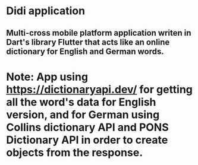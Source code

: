 # Didi application

## Multi-cross mobile platform application writen in Dart's library Flutter that acts like an online dictionary for English and German words. 

# Note: App using https://dictionaryapi.dev/ for getting all the word's data for English version, and for German using Collins dictionary API and PONS Dictionary API in order to create objects from the response. 

